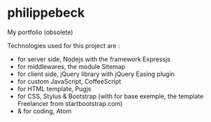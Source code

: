 # philippebeck
My portfolio (obsolete)

Technologies used for this project are :
-   for server side, Nodejs with the framework Expressjs  
-   for middlewares, the module Sitemap  
-   for client side, jQuery library with jQuery Easing plugin  
-   for custom JavaScript, CoffeeScript  
-   for HTML template, Pugjs  
-   for CSS, Stylus & Bootstrap (with for base exemple, the template Freelancer from startbootstrap.com)  
-   & for coding, Atom  
